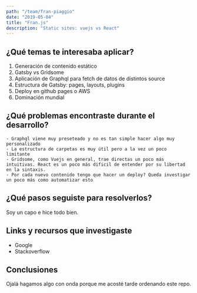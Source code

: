 ```yaml
---
path: "/team/fran-piaggio"
date: "2019-05-04"
title: "Fran.js"
description: "Static sites: vuejs vs React"
---
```


## ¿Qué temas te interesaba aplicar?

 1. Generación de contenido estático 
 2. Gatsby vs Gridsome
 3. Aplicación de Graphql para fetch de datos de distintos source
 4. Estructura de Gatsby: pages, layouts, plugins
 5. Deploy en github pages o AWS
 6. Dominación mundial

## ¿Qué problemas encontraste durante el desarrollo?

    - Graphql viene muy preseteado y no es tan simple hacer algo muy personalizado
    - La estructura de carpetas es muy útil pero a la vez un poco limitante
    - Gridsome, como Vuejs en general, trae directas un poco más intuitivas. React es un poco más dificil de entender por su libertad en la sintaxis.
    - Por cada nuevo contenido tengo que hacer un deploy? Queda investigar un poco más como automatizar esto

## ¿Qué pasos seguiste para resolverlos?

Soy un capo e hice todo bien.

## Links y recursos que investigaste

 - Google
 - Stackoverflow

## Conclusiones

Ojalá hagamos algo con onda porque me acosté tarde ordenando este repo.

